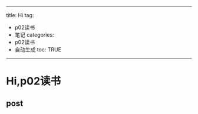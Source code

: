  ---
title: Hi
tag: 
- p02读书 
- 笔记
categories:
- p02读书 
- 自动生成
toc: TRUE
--- 
<h1 id="hip02读书">Hi,p02读书</h1>
<h2 id="post">post</h2>
